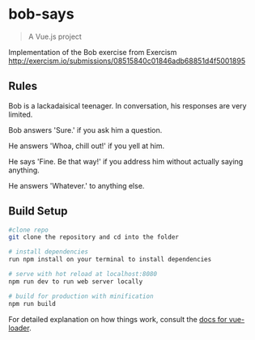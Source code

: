 # bob-says

> A Vue.js project

Implementation of the Bob exercise from Exercism
http://exercism.io/submissions/08515840c01846adb68851d4f5001895

## Rules

Bob is a lackadaisical teenager. In conversation, his responses are very limited.

Bob answers 'Sure.' if you ask him a question.

He answers 'Whoa, chill out!' if you yell at him.

He says 'Fine. Be that way!' if you address him without actually saying anything.

He answers 'Whatever.' to anything else.

## Build Setup


``` bash
#clone repo
git clone the repository and cd into the folder

# install dependencies
run npm install on your terminal to install dependencies

# serve with hot reload at localhost:8080
npm run dev to run web server locally

# build for production with minification
npm run build
```

For detailed explanation on how things work, consult the [docs for vue-loader](http://vuejs.github.io/vue-loader).
